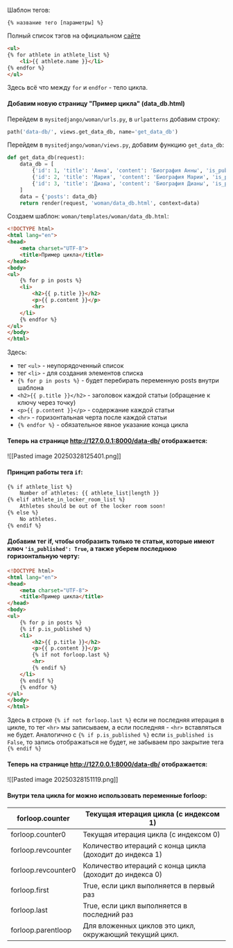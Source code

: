 Шаблон тегов:
```
{% название тего [параметры] %}
```
Полный список тэгов на официальном [сайте](https://docs.djangoproject.com/en/4.2/ref/templates/builtins/)

```html
<ul>
{% for athlete in athlete_list %}
    <li>{{ athlete.name }}</li>
{% endfor %}
</ul>
```
Здесь всё что между `for` и `endfor` - тело цикла. 
#### Добавим новую страницу "Пример цикла" (data_db.html)
Перейдем в `mysitedjango/woman/urls.py`, в `urlpatterns` добавим строку:
```python
path('data-db/', views.get_data_db, name='get_data_db')
```
Перейдем в `mysitedjango/woman/views.py`, добавим функцию `get_data_db`:
```python
def get_data_db(request):  
    data_db = [  
        {'id': 1, 'title': 'Анна', 'content': 'Биография Анны', 'is_published': True},  
        {'id': 2, 'title': 'Мария', 'content': 'Биография Марии', 'is_published': False},  
        {'id': 3, 'title': 'Диана', 'content': 'Биография Дианы', 'is_published': True}  
    ]  
    data = {'posts': data_db}  
    return render(request, 'woman/data_db.html', context=data)
```
Создаем шаблон: `woman/templates/woman/data_db.html`:
```html
<!DOCTYPE html>  
<html lang="en">  
<head>  
    <meta charset="UTF-8">  
    <title>Пример цикла</title>  
</head>  
<body>  
<ul>  
    {% for p in posts %}  
    <li>  
        <h2>{{ p.title }}</h2>  
        <p>{{ p.content }}</p>
        <hr>  
    </li>    
    {% endfor %}  
</ul>  
</body>  
</html>
```

Здесь: 
* тег `<ul>` - неупорядоченный список
* тег `<li>` - для создания элементов списка
* `{% for p in posts %}` - будет перебирать переменную posts внутри шаблона 
* `<h2>{{ p.title }}</h2>` - заголовок каждой статьи (обращение к ключу через точку)
* `<p>{{ p.content }}</p>` - содержание каждой статьи 
* `<hr>` - горизонтальная черта после каждой статьи
* `{% endfor %}`  - обязательное явное указание конца цикла

#### Теперь на странице http://127.0.0.1:8000/data-db/ отображается:
![[Pasted image 20250328125401.png]]
#### Принцип работы тега `if`:

```html
{% if athlete_list %}
    Number of athletes: {{ athlete_list|length }}
{% elif athlete_in_locker_room_list %}
    Athletes should be out of the locker room soon!
{% else %}
    No athletes.
{% endif %}
```
#### Добавим тег if, чтобы отобразить только те статьи, которые имеют ключ `'is_published': True`, а также уберем последнюю горизонтальную черту:

```html
<!DOCTYPE html>  
<html lang="en">  
<head>  
    <meta charset="UTF-8">  
    <title>Пример цикла</title>  
</head>  
<body>  
<ul>  
    {% for p in posts %}  
    {% if p.is_published %}  
    <li>  
        <h2>{{ p.title }}</h2>  
        <p>{{ p.content }}</p>  
        {% if not forloop.last %}  
        <hr>  
        {% endif %}  
    </li>  
    {% endif %}  
    {% endfor %}  
</ul>  
</body>  
</html>
```
Здесь в строке `{% if not forloop.last %}` если не последняя итерация в цикле, то тег `<hr>` мы записываем, а если последняя - `<hr>` вставляться не будет. 
Аналогично с `{% if p.is_published %}` если `is_published is False`,  то запись отображаться не будет, не забываем про закрытие тега `{% endif %} `

#### Теперь на странице http://127.0.0.1:8000/data-db/ отображается:
![[Pasted image 20250328151119.png]]
#### Внутри тела цикла for можно использовать переменные forloop:

| forloop.counter     | Текущая итерация цикла (с индексом 1)                    |
| ------------------- | -------------------------------------------------------- |
| forloop.counter0    | Текущая итерация цикла (с индексом 0)                    |
| forloop.revcounter  | Количество итераций с конца цикла (доходит до индекса 1) |
| forloop.revcounter0 | Количество итераций с конца цикла (доходит до индекса 0) |
| forloop.first       | True, если цикл выполняется в первый раз                 |
| forloop.last        | True, если цикл выполняется в последний раз              |
| forloop.parentloop  | Для вложенных циклов это цикл, окружающий текущий цикл.  |
 